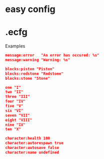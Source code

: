 # easy config
# .ecfg

Examples

```json
message:error   "An error has occured: %s"
message:warning "Warning: %s"
```
```json
blocks:piston "Piston"
blocks:redstone "Redstone"
blocks:stone "Stone"
```
```json
one "I"
two "II"
three "III"
four "IV"
five "V"
six "VI"
seven "VII"
eight "VIII"
nine "IX"
ten "X"
```
```json
character:health 100
character:autorespawn true
character:autosave false
character:name undefined
```
